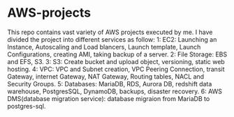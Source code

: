 # AWS-projects
This repo contains vast variety of AWS projects executed by me.
I have divided the project into different services as follow:
1: EC2: Launching an Instance, Autoscaling and Load blancers, Launch template, Launch Configurations, creating AMI, taking backup of a server.
2: File Storage: EBS and EFS, S3.
3: S3: Create bucket and upload object, versioning, static web hosting.
4: VPC: VPC and Subnet creation, VPC Peering Connection, transit Gateway, internet Gateway, NAT Gateway, Routing tables,
NACL and Security Groups.
5: Databases: MariaDB, RDS, Aurora DB, redshift data warehouse, PostgresSQL, DynamoDB, backups, disaster recovery.
6: AWS DMS(database migration service): database migraion from MariaDB to postgres-sql.
